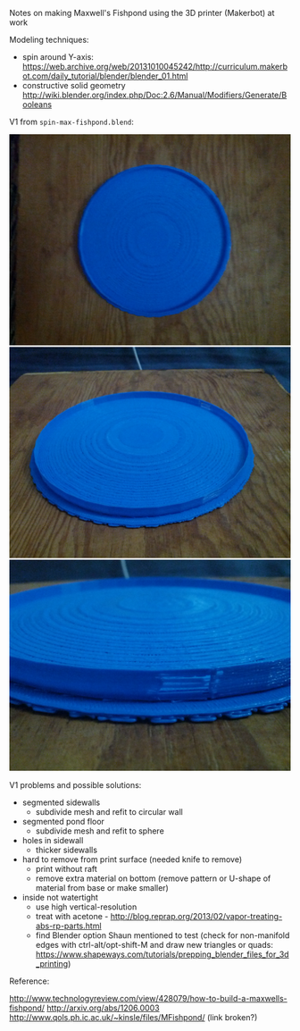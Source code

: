 Notes on making Maxwell's Fishpond using the 3D printer (Makerbot) at work

Modeling techniques:

* spin around Y-axis: https://web.archive.org/web/20131010045242/http://curriculum.makerbot.com/daily_tutorial/blender/blender_01.html
* constructive solid geometry http://wiki.blender.org/index.php/Doc:2.6/Manual/Modifiers/Generate/Booleans

V1 from `spin-max-fishpond.blend`:

![top view](v1-top.jpg)
![view from angle](./v1-angle.jpg)
![holes in side](./v1-holes.jpg)

V1 problems and possible solutions:

* segmented sidewalls
  * subdivide mesh and refit to circular wall
* segmented pond floor
  * subdivide mesh and refit to sphere
* holes in sidewall
  * thicker sidewalls
* hard to remove from print surface (needed knife to remove)
  * print without raft
  * remove extra material on bottom (remove pattern or U-shape of material from base or make smaller)
* inside not watertight
  * use high vertical-resolution
  * treat with acetone - http://blog.reprap.org/2013/02/vapor-treating-abs-rp-parts.html
  * find Blender option Shaun mentioned to test (check for non-manifold edges with ctrl-alt/opt-shift-M and draw new triangles or quads: https://www.shapeways.com/tutorials/prepping_blender_files_for_3d_printing)

Reference:

http://www.technologyreview.com/view/428079/how-to-build-a-maxwells-fishpond/
http://arxiv.org/abs/1206.0003
http://www.qols.ph.ic.ac.uk/~kinsle/files/MFishpond/ (link broken?)
